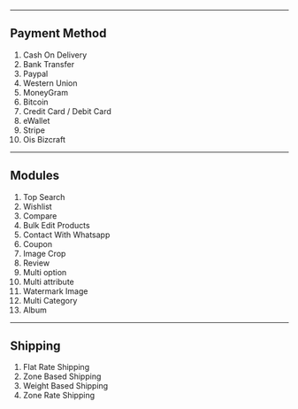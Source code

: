 --------------------------------------------
Payment Method
--------------------------------------------
1.	Cash On Delivery
2. Bank Transfer
3. Paypal
4. Western Union
5. MoneyGram
6. 	Bitcoin
7. Credit Card / Debit Card
8. eWallet
9. 	Stripe
10. Ois Bizcraft


--------------------------------------------
Modules
--------------------------------------------
1. Top Search
2. Wishlist
3. Compare
4. Bulk Edit Products
5. Contact With Whatsapp
6. Coupon
7. Image Crop
8. Review
9. Multi option
10. Multi attribute
11. Watermark Image
12. Multi Category
13. Album


--------------------------------------------
Shipping
--------------------------------------------
1. Flat Rate Shipping
2. Zone Based Shipping
3. Weight Based Shipping
4. Zone Rate Shipping


